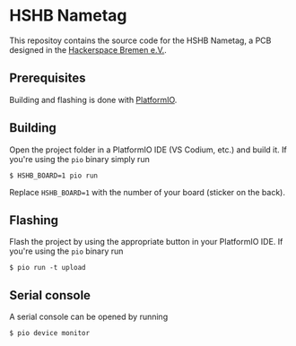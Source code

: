 # HSHB Nametag

This repositoy contains the source code for the HSHB Nametag, a PCB designed in the [Hackerspace Bremen e.V.](https://www.hackerspace-bremen.de).

## Prerequisites

Building and flashing is done with [PlatformIO](https://platformio.org/).

## Building

Open the project folder in a PlatformIO IDE (VS Codium, etc.) and build it. If you're using the `pio` binary simply run

```shell
$ HSHB_BOARD=1 pio run
```

Replace `HSHB_BOARD=1` with the number of your board (sticker on the back).

## Flashing

Flash the project by using the appropriate button in your PlatformIO IDE. If you're using the `pio` binary run

```shell
$ pio run -t upload
```

## Serial console

A serial console can be opened by running

```shell
$ pio device monitor
```
